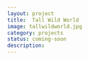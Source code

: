 ```yaml
---
layout: project
title:  Tall Wild World
image: tallwildworld.jpg
category: projects
status: coming-soon
description: 
---
```


